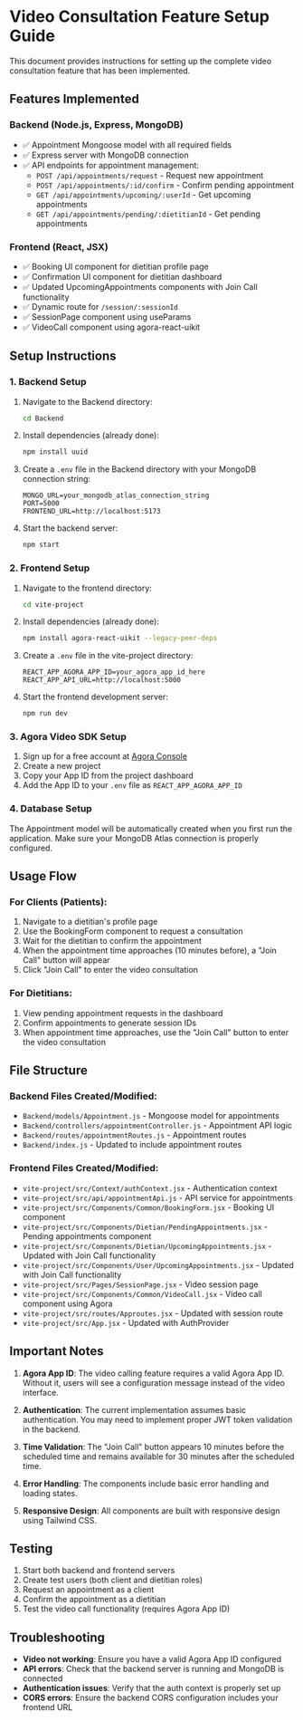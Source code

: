 # Video Consultation Feature Setup Guide

This document provides instructions for setting up the complete video consultation feature that has been implemented.

## Features Implemented

### Backend (Node.js, Express, MongoDB)
- ✅ Appointment Mongoose model with all required fields
- ✅ Express server with MongoDB connection
- ✅ API endpoints for appointment management:
  - `POST /api/appointments/request` - Request new appointment
  - `POST /api/appointments/:id/confirm` - Confirm pending appointment
  - `GET /api/appointments/upcoming/:userId` - Get upcoming appointments
  - `GET /api/appointments/pending/:dietitianId` - Get pending appointments

### Frontend (React, JSX)
- ✅ Booking UI component for dietitian profile page
- ✅ Confirmation UI component for dietitian dashboard
- ✅ Updated UpcomingAppointments components with Join Call functionality
- ✅ Dynamic route for `/session/:sessionId`
- ✅ SessionPage component using useParams
- ✅ VideoCall component using agora-react-uikit

## Setup Instructions

### 1. Backend Setup

1. Navigate to the Backend directory:
   ```bash
   cd Backend
   ```

2. Install dependencies (already done):
   ```bash
   npm install uuid
   ```

3. Create a `.env` file in the Backend directory with your MongoDB connection string:
   ```env
   MONGO_URL=your_mongodb_atlas_connection_string
   PORT=5000
   FRONTEND_URL=http://localhost:5173
   ```

4. Start the backend server:
   ```bash
   npm start
   ```

### 2. Frontend Setup

1. Navigate to the frontend directory:
   ```bash
   cd vite-project
   ```

2. Install dependencies (already done):
   ```bash
   npm install agora-react-uikit --legacy-peer-deps
   ```

3. Create a `.env` file in the vite-project directory:
   ```env
   REACT_APP_AGORA_APP_ID=your_agora_app_id_here
   REACT_APP_API_URL=http://localhost:5000
   ```

4. Start the frontend development server:
   ```bash
   npm run dev
   ```

### 3. Agora Video SDK Setup

1. Sign up for a free account at [Agora Console](https://console.agora.io)
2. Create a new project
3. Copy your App ID from the project dashboard
4. Add the App ID to your `.env` file as `REACT_APP_AGORA_APP_ID`

### 4. Database Setup

The Appointment model will be automatically created when you first run the application. Make sure your MongoDB Atlas connection is properly configured.

## Usage Flow

### For Clients (Patients):
1. Navigate to a dietitian's profile page
2. Use the BookingForm component to request a consultation
3. Wait for the dietitian to confirm the appointment
4. When the appointment time approaches (10 minutes before), a "Join Call" button will appear
5. Click "Join Call" to enter the video consultation

### For Dietitians:
1. View pending appointment requests in the dashboard
2. Confirm appointments to generate session IDs
3. When appointment time approaches, use the "Join Call" button to enter the video consultation

## File Structure

### Backend Files Created/Modified:
- `Backend/models/Appointment.js` - Mongoose model for appointments
- `Backend/controllers/appointmentController.js` - Appointment API logic
- `Backend/routes/appointmentRoutes.js` - Appointment routes
- `Backend/index.js` - Updated to include appointment routes

### Frontend Files Created/Modified:
- `vite-project/src/Context/authContext.jsx` - Authentication context
- `vite-project/src/api/appointmentApi.js` - API service for appointments
- `vite-project/src/Components/Common/BookingForm.jsx` - Booking UI component
- `vite-project/src/Components/Dietian/PendingAppointments.jsx` - Pending appointments component
- `vite-project/src/Components/Dietian/UpcomingAppointments.jsx` - Updated with Join Call functionality
- `vite-project/src/Components/User/UpcomingAppointments.jsx` - Updated with Join Call functionality
- `vite-project/src/Pages/SessionPage.jsx` - Video session page
- `vite-project/src/Components/Common/VideoCall.jsx` - Video call component using Agora
- `vite-project/src/routes/Approutes.jsx` - Updated with session route
- `vite-project/src/App.jsx` - Updated with AuthProvider

## Important Notes

1. **Agora App ID**: The video calling feature requires a valid Agora App ID. Without it, users will see a configuration message instead of the video interface.

2. **Authentication**: The current implementation assumes basic authentication. You may need to implement proper JWT token validation in the backend.

3. **Time Validation**: The "Join Call" button appears 10 minutes before the scheduled time and remains available for 30 minutes after the scheduled time.

4. **Error Handling**: The components include basic error handling and loading states.

5. **Responsive Design**: All components are built with responsive design using Tailwind CSS.

## Testing

1. Start both backend and frontend servers
2. Create test users (both client and dietitian roles)
3. Request an appointment as a client
4. Confirm the appointment as a dietitian
5. Test the video call functionality (requires Agora App ID)

## Troubleshooting

- **Video not working**: Ensure you have a valid Agora App ID configured
- **API errors**: Check that the backend server is running and MongoDB is connected
- **Authentication issues**: Verify that the auth context is properly set up
- **CORS errors**: Ensure the backend CORS configuration includes your frontend URL
